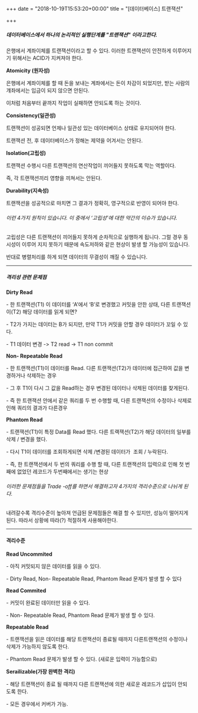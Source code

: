 +++
date = "2018-10-19T15:53:20+00:00"
title = "[데이터베이스] 트랜잭션"

+++
##### **데이터베이스에서 하나의 논리적인 실행단계를 "트랜잭션" 이라고한다.**

은행에서 계좌이체를 트랜잭션이라고 할 수 있다. 이러한 트랜잭션이 안전하게 이루어지기 위해서는 ACID가 지켜져야 한다.

**Atomicity (원자성)**

은행에서 계좌이체를 할 때 돈을 보내는 계좌에서는 돈이 차감이 되었지만, 받는 사람의 걔좌에서는 입금이 되지 않으면 안된다.

이처럼 처음부터 끝까지 작업이 실패하면 안되도록 하는 것이다.

**Consistency(일관성)**

트랜잭션이 성공되면 언제나 일관성 있는 데이터베이스 상태로 유지되어야 한다. 

트랜잭션 전, 후 데이터베이스가 정해논 제약을 어겨서는 안된다.

**Isolation(고립성)**

트랜잭션 수행시 다른 트랜잭션의 연산작업이 끼어들지 못하도록 막는 역할이다. 

즉, 각 트랜잭션끼리 영향을 끼쳐서는 안된다.

**Durability(지속성)**

트랜잭션을 성공적으로 마치면 그 결과가 정확히, 영구적으로 반영이 되어야 한다.

###### 이런 4가지 원칙이 있습니다. 이 중에서 ‘고립성’에 대한 약간의 이슈가 있습니다.

고립성은 다른 트랜잭션이 끼어들지 못하게 순차적으로 실행하게 됩니다. 그럴 경우 동시성이 이루어 지지 못하기 때문에 속도저하와 같은 현상이 발생 할 가능성이 있습니다.

반대로 병렬처리를 하게 되면 데이터의 무결성이 깨질 수 있습니다.

***

##### **격리성 관련 문제점**

**Dirty Read**

\- 한 트랜잭션(T1) 이 데이터를 ‘A’에서 ‘B’로 변경했고 커밋을 안한 상태, 다른 트랜잭션이(T2) 해당 데이터를 읽게 되면?

\- T2가 가지는 데이터는 B가 되지만, 만약 T1가 커밋을 안할 경우 데이터가 꼬일 수 있다.

\- T1 데이터 변경 -> T2 read -> T1 non commit

**Non- Repeatable Read**

\- 한 트랜잭션(T1)이 데이터를 Read. 다른 트랜잭션(T2)가 데이터에 접근하여 값을 변경하거나 삭제하는 경우

\- 그 후 T1이 다시 그 값을 Read하는 경우 변경된 데이터나 삭제된 데이터를 찾게된다.

\- 즉 한 트랜잭션 안에서 같은 쿼리를 두 번 수행할 때, 다른 트랜잭션의 수정이나 삭제로 인해 쿼리의 결과가 다른경우

**Phantom Read**

\- 트랜잭션(T1)이 특정 Data를 Read 했다. 다른 트랙잭션(T2)가 해당 데이터의 일부를 삭제 / 변경을 했다.

\- 다시 T1이 데이터를 조회하게되면 삭제 /변경된 데이터가  조회 / 누락된다.

\- 즉, 한 트랜잭션에서 두 번의 쿼리를 수행 할 때, 다른 트랜잭션의 입력으로 인해 첫 번째에 없었던 레코드가 두번째에서는 생기는 현상

###### 이러한 문제점들을 Trade -off를 하면서 해결하고자 4가지의 격리수준으로 나뉘게 된다.

내려갈수록 격리수준이 높아져 언급된 문제점들은 해결 할 수 있지만, 성능이 떨어지게 된다. 따라서 상황에 따라(?) 적절하게 사용해야한다.

***

#### **격리수준**

**Read Uncommited**

\- 아직 커밋되지 않은 데이터를 읽을 수 있다. 

\- Dirty Read, Non- Repeatable Read, Phantom Read 문제가 발생 할 수 있다

**Read Commited**

\- 커밋이 완료된 데이터만 읽을 수 있다. 

\- Non- Repeatable Read, Phantom Read 문제가 발생 할 수 있다. 

**Repeatable Read**

\- 트랜잭션을 읽은 데이터를 해당 트랜잭션이 종료될 때까지 다른트랜잭션의 수정이나 삭제가 가능하지 않도록 한다. 

\- Phantom Read 문제가 발생 할 수 있다. (새로운 입력이 가능함으로) 

**Serailizable(가장 완벽한 격리)** 

\- 해당 트랜잭션이 종료 될 때까지 다른 트랜잭션에 의한 새로운 레코드가 삽입이 안되도록 한다. 

\- 모든 경우에서 커버가 가능. 
